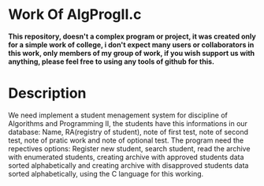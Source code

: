 # Work Of AlgProgII.c 

<b>This repository, doesn't a complex program or project, it was created only for a simple work of college, i don't expect many users or collaborators in this work, only members of my group of work, if you wish support us with anything, please feel free to using any tools of github for this.</b>

# Description 
We need implement a student menagement system for discipline of Algorithms and Programming II, the students have this informations in our database: Name, RA(registry of student), note of first test, note of second test, note of pratic work and note of optional test.
The program need the repectives options: Register new student, search student, read the archive with enumerated students, creating archive with approved students data sorted alphabetically and creating archive with disapproved students data sorted alphabetically, using the C language for this working.
             

